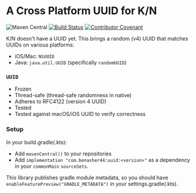 # A Cross Platform UUID for K/N

![Maven Central](https://img.shields.io/maven-central/v/com.benasher44/uuid.svg?label=mavenCentral%28%29)
[![Build Status](https://dev.azure.com/benasher44/benasher44.uuid/_apis/build/status/benasher44.uuid?branchName=master)](https://dev.azure.com/benasher44/benasher44.uuid/_build/latest?definitionId=1&branchName=master)
[![Contributor Covenant](https://img.shields.io/badge/Contributor%20Covenant-v1.4%20adopted-ff69b4.svg)](CODE_OF_CONDUCT.md)

K/N doesn't have a UUID yet. This brings a random (v4) UUID that matches UUIDs on various platforms:

- iOS/Mac: `NSUUID`
- Java: `java.util.UUID` (specifically `randomUUID`)

### `UUID`

- Frozen
- Thread-safe (thread-safe randomness in native)
- Adheres to RFC4122 (version 4 UUID)
- Tested
- Tested against macOS/iOS UUID to verify correctness

### Setup

In your build.gradle(.kts):

- Add `mavenCentral()` to your repositories
- Add `implementation "com.benasher44:uuid:<version>"` as a dependency in your `commonMain` `sourceSets`.

This library publishes gradle module metadata, so you should have `enableFeaturePreview("GRADLE_METADATA")` in your settings.gradle(.kts).
